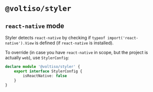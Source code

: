 # `@voltiso/styler`

## `react-native` mode

Styler detects `react-native` by checking if
`typeof import('react-native').View` is defined (if `react-native` is
installed).

To override (in case you have `react-native` in scope, but the project is
actually `web`), use `StylerConfig`:

```ts
declare module '@voltiso/styler' {
	export interface StylerConfig {
		isReactNative: false
	}
}
```
